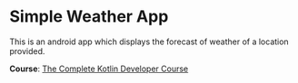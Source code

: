 # Simple Weather App

This is an android app which displays the forecast of weather of a location provided.

**Course**: [The Complete Kotlin Developer Course](https://www.udemy.com/the-complete-kotlin-developer-course-java/)
